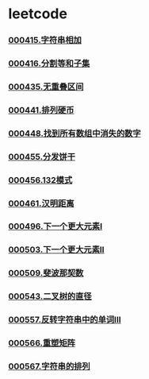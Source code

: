# leetcode


### [](https://github.com/vjudge/leetcode/tree/master/000401-000600/)
### [000415.字符串相加](https://github.com/vjudge/leetcode/tree/master/000401-000600/000415.字符串相加)
### [000416.分割等和子集](https://github.com/vjudge/leetcode/tree/master/000401-000600/000416.分割等和子集)
### [](https://github.com/vjudge/leetcode/tree/master/000401-000600/)
### [](https://github.com/vjudge/leetcode/tree/master/000401-000600/)
### [000435.无重叠区间](https://github.com/vjudge/leetcode/tree/master/000401-000600/000435.无重叠区间)
### [](https://github.com/vjudge/leetcode/tree/master/000401-000600/)
### [](https://github.com/vjudge/leetcode/tree/master/000401-000600/)
### [000441.排列硬币](https://github.com/vjudge/leetcode/tree/master/000401-000600/000441.排列硬币)
### [](https://github.com/vjudge/leetcode/tree/master/000401-000600/)
### [](https://github.com/vjudge/leetcode/tree/master/000401-000600/)
### [](https://github.com/vjudge/leetcode/tree/master/000401-000600/)
### [](https://github.com/vjudge/leetcode/tree/master/000401-000600/)
### [](https://github.com/vjudge/leetcode/tree/master/000401-000600/)
### [](https://github.com/vjudge/leetcode/tree/master/000401-000600/)
### [000448.找到所有数组中消失的数字](https://github.com/vjudge/leetcode/tree/master/000401-000600/000448.找到所有数组中消失的数字)
### [](https://github.com/vjudge/leetcode/tree/master/000401-000600/)
### [000455.分发饼干](https://github.com/vjudge/leetcode/tree/master/000401-000600/000455.分发饼干)
### [000456.132模式](https://github.com/vjudge/leetcode/tree/master/000401-000600/000456.132模式)
### [](https://github.com/vjudge/leetcode/tree/master/000401-000600/)
### [](https://github.com/vjudge/leetcode/tree/master/000401-000600/)
### [000461.汉明距离](https://github.com/vjudge/leetcode/tree/master/000401-000600/000461.汉明距离)
### [](https://github.com/vjudge/leetcode/tree/master/000401-000600/)
### [](https://github.com/vjudge/leetcode/tree/master/000401-000600/)
### [000496.下一个更大元素I](https://github.com/vjudge/leetcode/tree/master/000401-000600/000496.下一个更大元素I)
### [](https://github.com/vjudge/leetcode/tree/master/000401-000600/)
### [](https://github.com/vjudge/leetcode/tree/master/000401-000600/)
### [000503.下一个更大元素II](https://github.com/vjudge/leetcode/tree/master/000401-000600/000503.下一个更大元素II)
### [](https://github.com/vjudge/leetcode/tree/master/000401-000600/)
### [](https://github.com/vjudge/leetcode/tree/master/000401-000600/)
### [000509.斐波那契数](https://github.com/vjudge/leetcode/tree/master/000401-000600/000509.斐波那契数)
### [](https://github.com/vjudge/leetcode/tree/master/000401-000600/)
### [](https://github.com/vjudge/leetcode/tree/master/000401-000600/)
### [000543.二叉树的直径](https://github.com/vjudge/leetcode/tree/master/000401-000600/000543.二叉树的直径)
### [](https://github.com/vjudge/leetcode/tree/master/000401-000600/)
### [](https://github.com/vjudge/leetcode/tree/master/000401-000600/)
### [000557.反转字符串中的单词III](https://github.com/vjudge/leetcode/tree/master/000401-000600/000557.反转字符串中的单词III)
### [](https://github.com/vjudge/leetcode/tree/master/000401-000600/)
### [000566.重塑矩阵](https://github.com/vjudge/leetcode/tree/master/000401-000600/000566.重塑矩阵)
### [000567.字符串的排列](https://github.com/vjudge/leetcode/tree/master/000401-000600/000567.字符串的排列)
### [](https://github.com/vjudge/leetcode/tree/master/000401-000600/)
### [](https://github.com/vjudge/leetcode/tree/master/000401-000600/)

